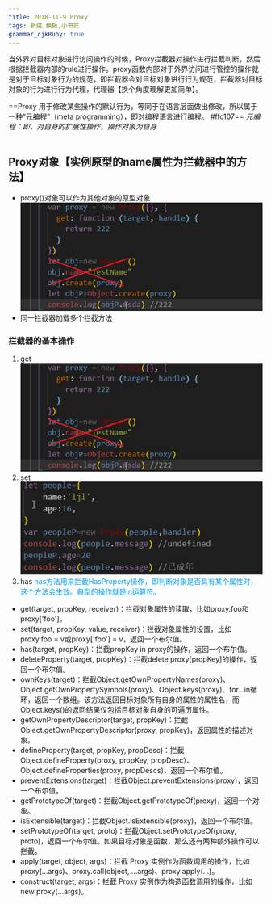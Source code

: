 ```yaml
---
title: 2018-11-9 Proxy
tags: 新建,模板,小书匠
grammar_cjkRuby: true
---
```


当外界对目标对象进行访问操作的时候，Proxy拦截器对操作进行拦截判断，然后根据拦截器内部的rule进行操作。proxy函数内部对于外界访问进行管控的操作就是对于目标对象行为的规范，即拦截器会对目标对象进行行为规范，拦截器对目标对象的行为进行行为代理，代理器【换个角度理解更加简单】。

==Proxy 用于修改某些操作的默认行为，等同于在语言层面做出修改，所以属于一种“元编程”（meta programming），即对编程语言进行编程。 #ffc107==
*元编程：即，对自身的扩展性操作，操作对象为自身*

``` var proxy = new Proxy(target, handler);
```

## Proxy对象【实例原型的name属性为拦截器中的方法】

 - proxy()对象可以作为其他对象的原型对象
![enter description here](https://www.github.com/Merlynr/Markdown/raw/noteImg/小书匠/1542250957047.png)
 - 同一拦截器加载多个拦截方法

### 拦截器的基本操作
1. get
 ![enter description here](https://www.github.com/Merlynr/Markdown/raw/noteImg/小书匠/1542250957047.png)
 2. set 
![	](https://www.github.com/Merlynr/Markdown/raw/noteImg/小书匠/1542255645299.png)
 3. has
 <font color=#0099fff>has方法用来拦截HasProperty操作，即判断对象是否具有某个属性时，这个方法会生效。典型的操作就是in运算符。</font>

- get(target, propKey, receiver)：拦截对象属性的读取，比如proxy.foo和proxy['foo']。
- set(target, propKey, value, receiver)：拦截对象属性的设置，比如proxy.foo = v或proxy['foo'] = v，返回一个布尔值。
- has(target, propKey)：拦截propKey in proxy的操作，返回一个布尔值。
- deleteProperty(target, propKey)：拦截delete proxy[propKey]的操作，返回一个布尔值。
- ownKeys(target)：拦截Object.getOwnPropertyNames(proxy)、Object.getOwnPropertySymbols(proxy)、Object.keys(proxy)、for...in循环，返回一个数组。该方法返回目标对象所有自身的属性的属性名，而Object.keys()的返回结果仅包括目标对象自身的可遍历属性。
- getOwnPropertyDescriptor(target, propKey)：拦截Object.getOwnPropertyDescriptor(proxy, propKey)，返回属性的描述对象。
- defineProperty(target, propKey, propDesc)：拦截Object.defineProperty(proxy, propKey, propDesc）、Object.defineProperties(proxy, propDescs)，返回一个布尔值。
- preventExtensions(target)：拦截Object.preventExtensions(proxy)，返回一个布尔值。
- getPrototypeOf(target)：拦截Object.getPrototypeOf(proxy)，返回一个对象。
- isExtensible(target)：拦截Object.isExtensible(proxy)，返回一个布尔值。
- setPrototypeOf(target, proto)：拦截Object.setPrototypeOf(proxy, proto)，返回一个布尔值。如果目标对象是函数，那么还有两种额外操作可以拦截。
- apply(target, object, args)：拦截 Proxy 实例作为函数调用的操作，比如proxy(...args)、proxy.call(object, ...args)、proxy.apply(...)。
- construct(target, args)：拦截 Proxy 实例作为构造函数调用的操作，比如new proxy(...args)。